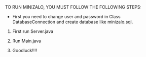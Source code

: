 TO RUN MINIZALO, YOU MUST FOLLOW THE FOLLOWING STEPS:

- First you need to change user and password in Class DatabaseConnection and create database like minizalo.sql.

1. First run Server.java

2. Run Main.java

3. Goodluck!!!!
